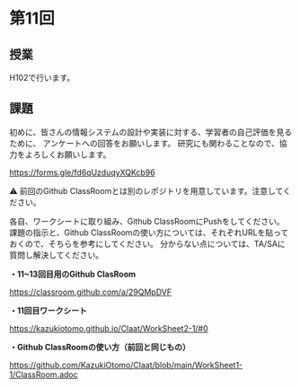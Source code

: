 # 第11回

## 授業
H102で行います。

## 課題

初めに、皆さんの情報システムの設計や実装に対する、学習者の自己評価を見るために、
アンケートへの回答をお願いします。
研究にも関わることなので、協力をよろしくお願いします。

https://forms.gle/fd6qUzduqyXQKcb96

:warning: 前回のGithub ClassRoomとは別のレポジトリを用意しています。注意してください。

各自、ワークシートに取り組み、Github ClassRoomにPushをしてください。
課題の指示と、Github ClassRoomの使い方については、それぞれURLを貼っておくので、そちらを参考にしてください。
分からない点については、TA/SAに質問し解決してください。

**・11~13回目用のGithub ClasRoom**

https://classroom.github.com/a/29QMpDVF

**・11回目ワークシート**

https://kazukiotomo.github.io/Claat/WorkSheet2-1/#0


**・Github ClassRoomの使い方（前回と同じもの）**

https://github.com/KazukiOtomo/Claat/blob/main/WorkSheet1-1/ClassRoom.adoc

